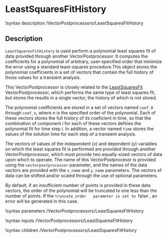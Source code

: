 # LeastSquaresFitHistory

!syntax description /VectorPostprocessors/LeastSquaresFitHistory

## Description

`LeastSquaresFitHistory` is used perform a polynomial least squares fit of data provided through another VectorPostprocessor. It computes the coefficients for a polynomial of arbitrary, user-specified order that minimize the error using a standard least-squares procedure.This object stores the polynomial coefficients in a set of vectors that contain the full history of those values for a transient analysis.

This VectorPostprocessor is closely related to the [LeastSquaresFit](/LeastSquaresFit.md) VectorPostprocessor, which performs the same type of least squares fit, but stores the results in a single vector, the history of which is not stored.

The polynomial coefficients are stored in a set of vectors named `coef_0` through `coef_n`, where $n$ is the specified order of the polynomial. Each of these vectors stores the full history of its coeficient in time, so that the combination of component $i$ for each of these vectors defines the polynomial fit for time step $i$. In addition, a vector named `time` stores the values of the solution time for each step of a transient analysis.

The vectors of values of the independent ($x$) and dependent ($y$) variables on which the least squares fit is performed are provided through another VectorPostprocessor, which must provide two equally-sized vectors of data upon which to operate.  The name of this VectorPostprocesor is provided using the `vectorpostprocessor` parameter, and the names of the data vectors are provided with the `x_name` and `y_name` parameters. The vectors of data can be shifted and/or scaled through the use of optional parameters.

By default, if an insufficient number of points is provided in these data vectors, the order of the polynomial will be truncated to one less than the number of points. If the `truncate_order   parameter is set to `false`, an error will be generated in this case.

!syntax parameters /VectorPostprocessors/LeastSquaresFitHistory

!syntax inputs /VectorPostprocessors/LeastSquaresFitHistory

!syntax children /VectorPostprocessors/LeastSquaresFitHistory
